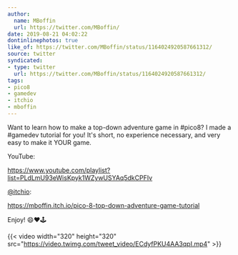 ```yaml
---
author:
  name: MBoffin
  url: https://twitter.com/MBoffin/
date: 2019-08-21 04:02:22
dontinlinephotos: true
like_of: https://twitter.com/MBoffin/status/1164024920587661312/
source: twitter
syndicated:
- type: twitter
  url: https://twitter.com/MBoffin/status/1164024920587661312/
tags:
- pico8
- gamedev
- itchio
- mboffin
---
```


Want to learn how to make a top-down adventure game in #pico8? I made a #gamedev tutorial for you! It's short, no experience necessary, and very easy to make it YOUR game.



YouTube:

https://www.youtube.com/playlist?list=PLdLmU93eWisKpyk1WZywUSYAq5dkCPFIv



[@itchio](https://twitter.com/itchio/):

https://mboffin.itch.io/pico-8-top-down-adventure-game-tutorial



Enjoy! 😄❤️🕹️ 

{{< video width="320" height="320" src="https://video.twimg.com/tweet_video/ECdyfPKU4AA3qpI.mp4" >}}